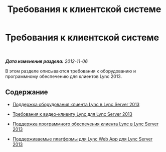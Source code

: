 ﻿---
title: Требования к клиентской системе
TOCTitle: Требования к клиентской системе
ms:assetid: 38f3a465-dac1-4381-bc59-270a4ef07ced
ms:mtpsurl: https://technet.microsoft.com/ru-ru/library/Gg425865(v=OCS.15)
ms:contentKeyID: 49309469
ms.date: 05/19/2016
mtps_version: v=OCS.15
ms.translationtype: HT
---

# Требования к клиентской системе

 

_**Дата изменения раздела:** 2012-11-06_

В этом разделе описываются требования к оборудованию и программному обеспечению для клиентов Lync 2013.

## Содержание

  - [Поддержка оборудования клиента Lync в Lync Server 2013](lync-server-2013-lync-client-hardware-support.md)

  - [Требования к видео-клиенту Lync для Lync Server 2013](lync-server-2013-lync-client-video-requirements.md)

  - [Поддержка программного обеспечения клиента Lync в Lync Server 2013](lync-server-2013-lync-client-software-support.md)

  - [Поддерживаемые платформы для Lync Web App для Lync Server 2013](lync-server-2013-lync-web-app-supported-platforms.md)

